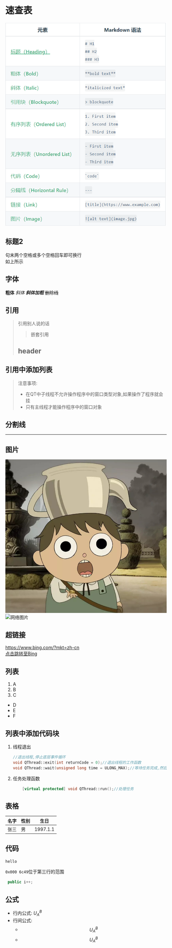 # 速查表

![速查表](./pics/速查表.png)

## 标题2

句末两个空格或多个空格回车即可换行  
如上所示

## 字体

**粗体**
*斜体*
***斜体加粗***
~~删除线~~

## 引用

> 引用别人说的话  
>
>> 嵌套引用
>
> ## header

## 引用中添加列表

> 注意事项:  
>
> - 在QT中子线程不允许操作程序中的窗口类型对象,如果操作了程序就会挂
> - 只有主线程才能操作程序中的窗口对象

## 分割线

---

## 图片

![截图](./pics/cartoon.jpg "花园之外")
![网络图片](https://learn.microsoft.com/zh-cn/microsoft-edge/devtools-guide-chromium/css/images/inspect-tool-button.msft.png "微软")

## 超链接

<https://www.bing.com/?mkt=zh-cn>  
[点击跳转至Bing](https://www.bing.com/?mkt=zh-cn)

## 列表

1. A
2. B
3. C

- D
- E
- F

## 列表中添加代码块

1. 线程退出

    ```cpp
    //退出线程,停止底层事件循环
    void QThread::exit(int returnCode = 0);//退出线程的工作函数
    void QThread::wait(unsigned long time = ULONG_MAX);//等待任务完成,然后退出线程
    ```

2. 任务处理函数

    ```cpp
        [virtual protected] void QThread::run();//处理任务
    ```

## 表格

|名字|性别|生日|
|--|--|--|
|张三|男|1997.1.1|

## 代码

`hello`  

`0x000 6c49`位于第三行的范围

```java
 public i++;
```

## 公式

- 行内公式: $U_A^B$
- 行间公式:
  - $$U_A^B$$
  - $$
    U_A^B
    $$
